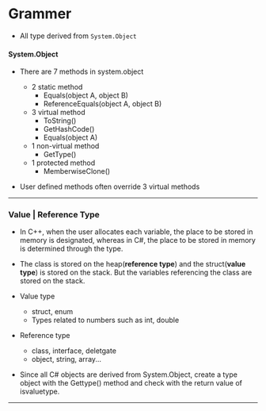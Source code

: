 # Grammer

* All type derived from `System.Object`



#### System.Object

* There are 7 methods in system.object
  * 2 static method 
    * Equals(object A, object B)
    * ReferenceEquals(object A, object B)
  * 3 virtual method
    * ToString()
    * GetHashCode()
    * Equals(object A)
  * 1 non-virtual method
    * GetType()
  * 1 protected method 
    * MemberwiseClone()

* User defined methods often override 3 virtual methods



---

### Value | Reference Type

* In C++, when the user allocates each variable, the place to be stored in memory is designated, whereas in C#, the place to be stored in memory is determined through the type.
* The class is stored on the heap(**reference type**) and the struct(**value type**) is stored on the stack.  But the variables referencing the class are stored on the stack.

* Value type
  * struct, enum
  * Types related to numbers such as int, double
* Reference type
  * class, interface, deletgate
  * object, string, array...

* Since all C# objects are derived from System.Object, create a type object with the Gettype() method and check with the return value of isvaluetype.



---


